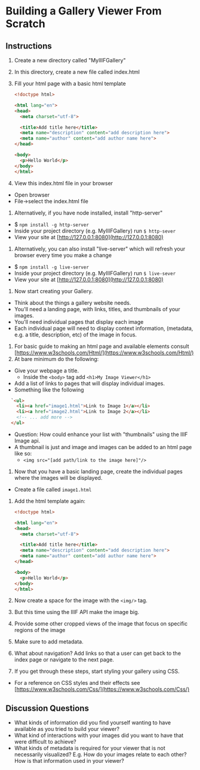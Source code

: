 # Building a Gallery Viewer From Scratch

## Instructions

1. Create a new directory called "MyIIIFGallery"
1. In this directory, create a new file called index.html
1. Fill your html page with a basic html template

    ```html
    <!doctype html>

    <html lang="en">
    <head>
      <meta charset="utf-8">

      <title>Add title here</title>
      <meta name="description" content="add description here">
      <meta name="author" content="add author name here">
    </head>

    <body>
      <p>Hello World</p>
    </body>
    </html>
    ```

1. View this index.html file in your browser
  * Open browser
  * File->select the index.html file
1. Alternatively, if you have node installed, install "http-server"
  * $ `npm install -g http-server`
  * Inside your project directory (e.g. MyIIIFGallery) run `$ http-sever`
  * View your site at [http://127.0.0.1:8080](http://127.0.0.1:8080)
1. Alternatively, you can also install "live-server" which will refresh your browser every time you make a change
  * $ `npm install -g live-server`
  * Inside your project directory (e.g. MyIIIFGallery) run `$ live-sever`
  * View your site at [http://127.0.0.1:8080](http://127.0.0.1:8080)
1. Now start creating your Gallery.
  * Think about the things a gallery website needs.
  * You'll need a landing page, with links, titles, and thumbnails of your images.
  * You'll need individual pages that display each image
  * Each individual page will need to display context information, (metadata, e.g. a title, description, etc) of the image in focus.
1. For basic guide to making an html page and available elements consult [https://www.w3schools.com/Html/](https://www.w3schools.com/Html/)
1. At bare minimum do the following:
  * Give your webpage a title.
    * Inside the `<body>` tag add `<h1>My Image Viewer</h1>`
  * Add a list of links to pages that will display individual images.
  * Something like the following

  ```html
    `<ul>
      <li><a href="image1.html">Link to Image 1</a></li>
      <li><a href="image2.html">Link to Image 2</a></li>
      <!-- ... add more -->
    </ul>
  ```

  * Question: How could enhance your list with "thumbnails" using the IIIF Image api.
  * A thumbnail is just and image and images can be added to an html page like so:
    * `<img src="[add path/link to the image here]"/>`
1. Now that you have a basic landing page, create the individual pages where the images will be displayed.
  * Create a file called `image1.html`
1. Add the html template again:

    ```html
    <!doctype html>

    <html lang="en">
    <head>
      <meta charset="utf-8">

      <title>Add title here</title>
      <meta name="description" content="add description here">
      <meta name="author" content="add author name here">
    </head>

    <body>
      <p>Hello World</p>
    </body>
    </html>
    ```

1. Now create a space for the image with the `<img/>` tag.
1. But this time using the IIIF API make the image big.
1. Provide some other cropped views of the image that focus on specific regions of the image
1. Make sure to add metadata.
1. What about navigation? Add links so that a user can get back to the index page or navigate to the next page.
1. If you get through these steps, start styling your gallery using CSS.
  * For a reference on CSS styles and their effects see [https://www.w3schools.com/Css/](https://www.w3schools.com/Css/)

## Discussion Questions

* What kinds of information did you find yourself wanting to have available as you tried to build your viewer?
* What kind of interactions with your images did you want to have that were difficult to achieve?
* What kinds of metadata is required for your viewer that is not necessarily visualized? E.g. How do your images relate to each other? How is that information used in your viewer?
